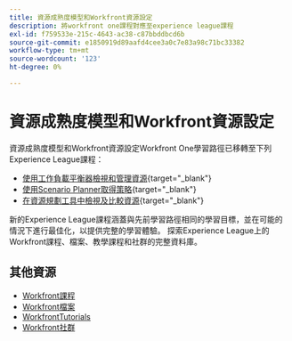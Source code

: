 ```yaml
---
title: 資源成熟度模型和Workfront資源設定
description: 將workfront one課程對應至experience league課程
exl-id: f759533e-215c-4643-ac38-c87bbddbcd6b
source-git-commit: e1850919d89aafd4cee3a0c7e83a98c71bc33382
workflow-type: tm+mt
source-wordcount: '123'
ht-degree: 0%

---
```


# 資源成熟度模型和Workfront資源設定

資源成熟度模型和Workfront資源設定Workfront One學習路徑已移轉至下列Experience League課程：

* [使用工作負載平衡器檢視和管理資源](https://experienceleague.adobe.com/?recommended=Workfront-L-1-2022.1.workloadbalancer){target="_blank"}
* [使用Scenario Planner取得策略](https://experienceleague.adobe.com/?recommended=Workfront-L-1-2022.1.scenarioplanner){target="_blank"}
* [在資源規劃工具中檢視及比較資源](https://experienceleague.adobe.com/?recommended=Workfront-L-1-2022.1.resourceplanner){target="_blank"}

新的Experience League課程涵蓋與先前學習路徑相同的學習目標，並在可能的情況下進行最佳化，以提供完整的學習體驗。  探索Experience League上的Workfront課程、檔案、教學課程和社群的完整資料庫。

## 其他資源

* [Workfront課程](https://experienceleague.adobe.com/?lang=en&amp;Solution=Workfront#courses)
* [Workfront檔案](https://experienceleague.adobe.com/docs/workfront.html)
* [WorkfrontTutorials](https://experienceleague.adobe.com/docs/workfront-learn/tutorials-workfront/home.html)
* [Workfront社群](https://experienceleaguecommunities.adobe.com/t5/workfront/ct-p/workfront)
